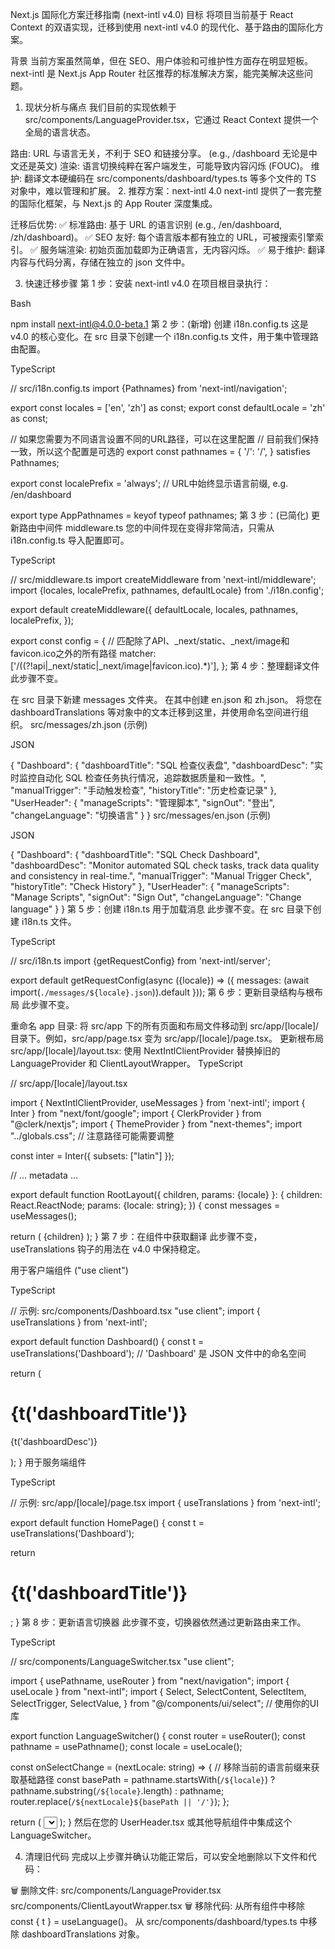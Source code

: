 Next.js 国际化方案迁移指南 (next-intl v4.0)
目标
将项目当前基于 React Context 的双语实现，迁移到使用 next-intl v4.0 的现代化、基于路由的国际化方案。

背景
当前方案虽然简单，但在 SEO、用户体验和可维护性方面存在明显短板。next-intl 是 Next.js App Router 社区推荐的标准解决方案，能完美解决这些问题。

1. 现状分析与痛点
我们目前的实现依赖于 src/components/LanguageProvider.tsx，它通过 React Context 提供一个全局的语言状态。

路由: URL 与语言无关，不利于 SEO 和链接分享。 (e.g., /dashboard 无论是中文还是英文)
渲染: 语言切换纯粹在客户端发生，可能导致内容闪烁 (FOUC)。
维护: 翻译文本硬编码在 src/components/dashboard/types.ts 等多个文件的 TS 对象中，难以管理和扩展。
2. 推荐方案：next-intl 4.0
next-intl 提供了一套完整的国际化框架，与 Next.js 的 App Router 深度集成。

迁移后优势:
✅ 标准路由: 基于 URL 的语言识别 (e.g., /en/dashboard, /zh/dashboard)。
✅ SEO 友好: 每个语言版本都有独立的 URL，可被搜索引擎索引。
✅ 服务端渲染: 初始页面加载即为正确语言，无内容闪烁。
✅ 易于维护: 翻译内容与代码分离，存储在独立的 json 文件中。

3. 快速迁移步骤
第 1 步：安装 next-intl v4.0
在项目根目录执行：

Bash

npm install next-intl@4.0.0-beta.1
第 2 步：(新增) 创建 i18n.config.ts
这是 v4.0 的核心变化。在 src 目录下创建一个 i18n.config.ts 文件，用于集中管理路由配置。

TypeScript

// src/i18n.config.ts
import {Pathnames} from 'next-intl/navigation';

export const locales = ['en', 'zh'] as const;
export const defaultLocale = 'zh' as const;

// 如果您需要为不同语言设置不同的URL路径，可以在这里配置
// 目前我们保持一致，所以这个配置是可选的
export const pathnames = {
  '/': '/',
} satisfies Pathnames<typeof locales>;

export const localePrefix = 'always'; // URL中始终显示语言前缀, e.g. /en/dashboard

export type AppPathnames = keyof typeof pathnames;
第 3 步：(已简化) 更新路由中间件 middleware.ts
您的中间件现在变得非常简洁，只需从 i18n.config.ts 导入配置即可。

TypeScript

// src/middleware.ts
import createMiddleware from 'next-intl/middleware';
import {locales, localePrefix, pathnames, defaultLocale} from './i18n.config';

export default createMiddleware({
  defaultLocale,
  locales,
  pathnames,
  localePrefix,
});

export const config = {
  // 匹配除了API、_next/static、_next/image和favicon.ico之外的所有路径
  matcher: ['/((?!api|_next/static|_next/image|favicon.ico).*)'],
};
第 4 步：整理翻译文件
此步骤不变。

在 src 目录下新建 messages 文件夹。
在其中创建 en.json 和 zh.json。
将您在 dashboardTranslations 等对象中的文本迁移到这里，并使用命名空间进行组织。
src/messages/zh.json (示例)

JSON

{
  "Dashboard": {
    "dashboardTitle": "SQL 检查仪表盘",
    "dashboardDesc": "实时监控自动化 SQL 检查任务执行情况，追踪数据质量和一致性。",
    "manualTrigger": "手动触发检查",
    "historyTitle": "历史检查记录"
  },
  "UserHeader": {
    "manageScripts": "管理脚本",
    "signOut": "登出",
    "changeLanguage": "切换语言"
  }
}
src/messages/en.json (示例)

JSON

{
  "Dashboard": {
    "dashboardTitle": "SQL Check Dashboard",
    "dashboardDesc": "Monitor automated SQL check tasks, track data quality and consistency in real-time.",
    "manualTrigger": "Manual Trigger Check",
    "historyTitle": "Check History"
  },
  "UserHeader": {
    "manageScripts": "Manage Scripts",
    "signOut": "Sign Out",
    "changeLanguage": "Change language"
  }
}
第 5 步：创建 i18n.ts 用于加载消息
此步骤不变。在 src 目录下创建 i18n.ts 文件。

TypeScript

// src/i18n.ts
import {getRequestConfig} from 'next-intl/server';
 
export default getRequestConfig(async ({locale}) => ({
  messages: (await import(`./messages/${locale}.json`)).default
}));
第 6 步：更新目录结构与根布局
此步骤不变。

重命名 app 目录: 将 src/app 下的所有页面和布局文件移动到 src/app/[locale]/ 目录下。例如，src/app/page.tsx 变为 src/app/[locale]/page.tsx。
更新根布局 src/app/[locale]/layout.tsx: 使用 NextIntlClientProvider 替换掉旧的 LanguageProvider 和 ClientLayoutWrapper。
TypeScript

// src/app/[locale]/layout.tsx

import { NextIntlClientProvider, useMessages } from 'next-intl';
import { Inter } from "next/font/google";
import { ClerkProvider } from "@clerk/nextjs";
import { ThemeProvider } from "next-themes";
import "../globals.css"; // 注意路径可能需要调整

const inter = Inter({ subsets: ["latin"] });

// ... metadata ...

export default function RootLayout({
  children,
  params: {locale}
}: {
  children: React.ReactNode;
  params: {locale: string};
}) {
  const messages = useMessages();
 
  return (
    <ClerkProvider>
      <html lang={locale} suppressHydrationWarning>
        <body className={inter.className}>
          <ThemeProvider attribute="class" defaultTheme="system" enableSystem>
            <NextIntlClientProvider locale={locale} messages={messages}>
              {children}
            </NextIntlClientProvider>
          </ThemeProvider>
        </body>
      </html>
    </ClerkProvider>
  );
}
第 7 步：在组件中获取翻译
此步骤不变，useTranslations 钩子的用法在 v4.0 中保持稳定。

用于客户端组件 ("use client")

TypeScript

// 示例: src/components/Dashboard.tsx
"use client";
import { useTranslations } from 'next-intl';

export default function Dashboard() {
  const t = useTranslations('Dashboard'); // 'Dashboard' 是 JSON 文件中的命名空间

  return (
    <div>
      <h1>{t('dashboardTitle')}</h1>
      <p>{t('dashboardDesc')}</p>
    </div>
  );
}
用于服务端组件

TypeScript

// 示例: src/app/[locale]/page.tsx
import { useTranslations } from 'next-intl';

export default function HomePage() {
  const t = useTranslations('Dashboard');

  return <h1>{t('dashboardTitle')}</h1>;
}
第 8 步：更新语言切换器
此步骤不变，切换器依然通过更新路由来工作。

TypeScript

// src/components/LanguageSwitcher.tsx
"use client";

import { usePathname, useRouter } from "next/navigation";
import { useLocale } from "next-intl";
import {
  Select,
  SelectContent,
  SelectItem,
  SelectTrigger,
  SelectValue,
} from "@/components/ui/select"; // 使用你的UI库

export function LanguageSwitcher() {
  const router = useRouter();
  const pathname = usePathname();
  const locale = useLocale();

  const onSelectChange = (nextLocale: string) => {
    // 移除当前的语言前缀来获取基础路径
    const basePath = pathname.startsWith(`/${locale}`) ? pathname.substring(`/${locale}`.length) : pathname;
    router.replace(`/${nextLocale}${basePath || '/'}`);
  };

  return (
    <Select value={locale} onValueChange={onSelectChange}>
      <SelectTrigger className="w-[120px]">
        <SelectValue placeholder="Language" />
      </SelectTrigger>
      <SelectContent>
        <SelectItem value="en">English</SelectItem>
        <SelectItem value="zh">中文</SelectItem>
      </SelectContent>
    </Select>
  );
}
然后在您的 UserHeader.tsx 或其他导航组件中集成这个 LanguageSwitcher。

4. 清理旧代码
完成以上步骤并确认功能正常后，可以安全地删除以下文件和代码：

🗑️ 删除文件:
src/components/LanguageProvider.tsx
src/components/ClientLayoutWrapper.tsx
🗑️ 移除代码:
从所有组件中移除 const { t } = useLanguage()。
从 src/components/dashboard/types.ts 中移除 dashboardTranslations 对象。